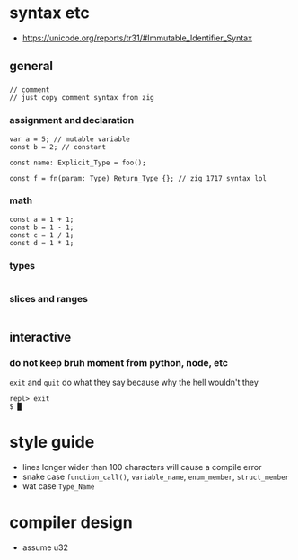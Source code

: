 # syntax etc
- https://unicode.org/reports/tr31/#Immutable_Identifier_Syntax
## general
###
```
// comment
// just copy comment syntax from zig
```
### assignment and declaration
```
var a = 5; // mutable variable
const b = 2; // constant

const name: Explicit_Type = foo();

const f = fn(param: Type) Return_Type {}; // zig 1717 syntax lol
```
### math
```
const a = 1 + 1;
const b = 1 - 1;
const c = 1 / 1;
const d = 1 * 1;
```
### types
```
```
### slices and ranges
```
```
## interactive
### do not keep bruh moment from python, node, etc
`exit` and `quit` do what they say because why the hell wouldn't they
```
repl> exit
$ █
```
# style guide
- lines longer wider than 100 characters will cause a compile error
- snake case `function_call()`, `variable_name`, `enum_member`, `struct_member`
- wat case `Type_Name`

# compiler design
- assume u32
